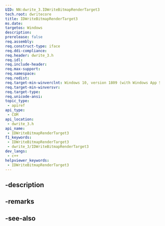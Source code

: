 ```yaml
---
UID: NN:dwrite_3.IDWriteBitmapRenderTarget3
tech.root: dwritecore
title: IDWriteBitmapRenderTarget3
ms.date: 
targetos: Windows
description: 
prerelease: false
req.assembly: 
req.construct-type: iface
req.ddi-compliance: 
req.header: dwrite_3.h
req.idl: 
req.include-header: 
req.max-support: 
req.namespace: 
req.redist: 
req.target-min-winverclnt: Windows 10, version 1809 (with Windows App SDK 1.2 or later)
req.target-min-winversvr: 
req.target-type: 
req.unicode-ansi: 
topic_type:
 - apiref
api_type:
 - COM
api_location:
 - dwrite_3.h
api_name:
 - IDWriteBitmapRenderTarget3
f1_keywords:
 - IDWriteBitmapRenderTarget3
 - dwrite_3/IDWriteBitmapRenderTarget3
dev_langs:
 - c++
helpviewer_keywords:
 - IDWriteBitmapRenderTarget3
---
```


## -description

## -remarks

## -see-also

